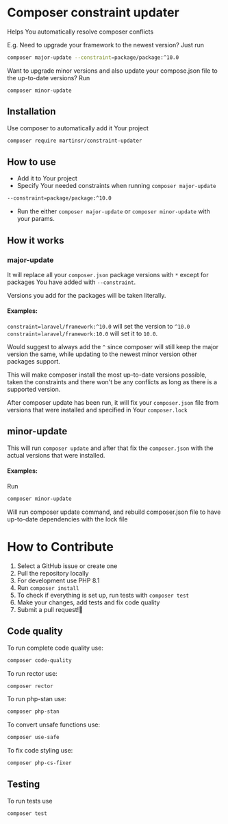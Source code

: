 # Composer constraint updater

Helps You automatically resolve composer conflicts

E.g. Need to upgrade your framework to the newest version? Just run
```bash
composer major-update --constraint=package/package:^10.0
```
Want to upgrade minor versions and also update your compose.json file to the up-to-date versions? Run
```
composer minor-update
```

## Installation

Use composer to automatically add it Your project

```bash
composer require martinsr/constraint-updater
```

## How to use

- Add it to Your project
- Specify Your needed constraints when running `composer major-update`
```bash
--constraint=package/package:^10.0
```
- Run the either `composer major-update` or `composer minor-update` with your params.

## How it works

### major-update

It will replace all your `composer.json` package versions with `*` except for packages You have added with `--constraint`.

Versions you add for the packages will be taken literally.

#### Examples:
`constraint=laravel/framework:^10.0` will set the version to `^10.0` `constraint=laravel/framework:10.0` will set it to `10.0`.

Would suggest to always add the `^` since composer will still keep the major version the same, while updating to the newest minor version other packages support.

This will make composer install the most up-to-date versions possible, taken the constraints and there won't be any conflicts as long as there is a supported version.

After composer update has been run, it will fix your `composer.json` file from versions that were installed and specified in Your `composer.lock`

## minor-update

This will run `composer update` and after that fix the `composer.json` with the actual versions that were installed.

#### Examples:

Run
```bash
composer minor-update
```
Will run composer update command, and rebuild composer.json file to have up-to-date dependencies with the lock file

# How to Contribute
1. Select a GitHub issue or create one
2. Pull the repository locally
3. For development use PHP 8.1
4. Run `composer install`
5. To check if everything is set up, run tests with `composer test`
6. Make your changes, add tests and fix code quality
7. Submit a pull request!🎉

## Code quality
To run complete code quality use:
```bash
composer code-quality
```
To run rector use:
```bash
composer rector
```
To run php-stan use:
```bash
composer php-stan
```
To convert unsafe functions use:
```bash
composer use-safe
```
To fix code styling use:
```bash
composer php-cs-fixer
```
## Testing
To run tests use
```bash
composer test
```